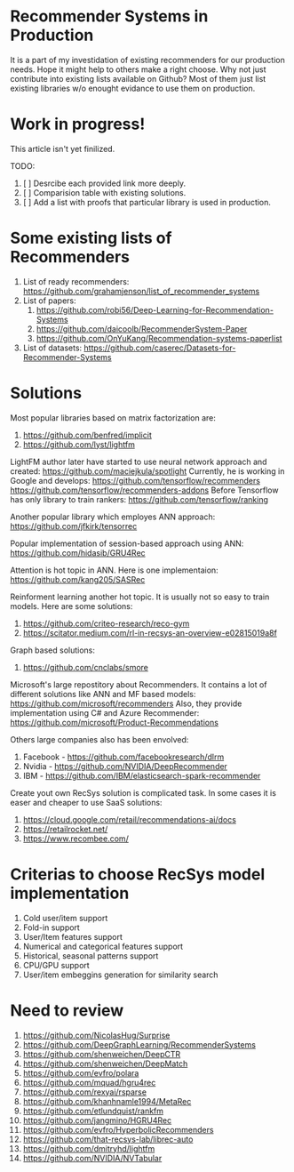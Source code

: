 # Recommender Systems in Production
It is a part of my investidation of existing recommenders for our production needs. Hope it might help to others make a right choose.
Why not just contribute into existing lists available on Github? Most of them just list existing libraries w/o enought evidance to use them on production.

# Work in progress!
This article isn't yet finilized.

TODO:
1. [ ] Desrcibe each provided link more deeply. 
2. [ ] Comparision table with existing solutions.
3. [ ] Add a list with proofs that particular library is used in production.

# Some existing lists of Recommenders
1. List of ready recommenders: https://github.com/grahamjenson/list_of_recommender_systems
2. List of papers: 
    1. https://github.com/robi56/Deep-Learning-for-Recommendation-Systems
    2. https://github.com/daicoolb/RecommenderSystem-Paper
    3. https://github.com/OnYuKang/Recommendation-systems-paperlist
3. List of datasets: https://github.com/caserec/Datasets-for-Recommender-Systems

# Solutions
Most popular libraries based on matrix factorization are:
1. https://github.com/benfred/implicit
2. https://github.com/lyst/lightfm

LightFM author later have started to use neural network approach and created:
https://github.com/maciejkula/spotlight
Currently, he is working in Google and develops:
https://github.com/tensorflow/recommenders
https://github.com/tensorflow/recommenders-addons
Before Tensorflow has only library to train rankers:
https://github.com/tensorflow/ranking

Another popular library which employes ANN approach:
https://github.com/jfkirk/tensorrec

Popular implementation of session-based approach using ANN:
https://github.com/hidasib/GRU4Rec

Attention is hot topic in ANN. Here is one implementaion:
https://github.com/kang205/SASRec

Reinforment learning another hot topic. It is usually not so easy to train models. Here are some solutions:
1. https://github.com/criteo-research/reco-gym
2. https://scitator.medium.com/rl-in-recsys-an-overview-e02815019a8f

Graph based solutions:
1. https://github.com/cnclabs/smore

Microsoft's large repostitory about Recommenders. It contains a lot of different solutions like ANN and MF based models:
https://github.com/microsoft/recommenders
Also, they provide implementation using C# and Azure Recommender:
https://github.com/microsoft/Product-Recommendations

Others large companies also has been envolved:
1. Facebook - https://github.com/facebookresearch/dlrm
2. Nvidia - https://github.com/NVIDIA/DeepRecommender
3. IBM - https://github.com/IBM/elasticsearch-spark-recommender

Create yout own RecSys solution is complicated task. In some cases it is easer and cheaper to use SaaS solutions:
1. https://cloud.google.com/retail/recommendations-ai/docs
2. https://retailrocket.net/
1. https://www.recombee.com/

# Criterias to choose RecSys model implementation

1. Cold user/item support
2. Fold-in support
3. User/Item features support
4. Numerical and categorical features support
5. Historical, seasonal patterns support
6. CPU/GPU support
7. User/item embeggins generation for similarity search

# Need to review
1. https://github.com/NicolasHug/Surprise 
1. https://github.com/DeepGraphLearning/RecommenderSystems
1. https://github.com/shenweichen/DeepCTR
1. https://github.com/shenweichen/DeepMatch
1. https://github.com/evfro/polara
1. https://github.com/mquad/hgru4rec
1. https://github.com/rexyai/rsparse
1. https://github.com/khanhnamle1994/MetaRec
1. https://github.com/etlundquist/rankfm
1. https://github.com/jangmino/HGRU4Rec
1. https://github.com/evfro/HyperbolicRecommenders
1. https://github.com/that-recsys-lab/librec-auto
1. https://github.com/dmitryhd/lightfm
2. https://github.com/NVIDIA/NVTabular
